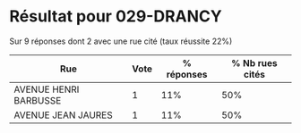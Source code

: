 # Résultat pour 029-DRANCY

Sur 9 réponses dont 2 avec une rue cité (taux réussite 22%)

| Rue | Vote | % réponses | % Nb rues cités|
|-----|------|------------|----------------|
| AVENUE HENRI BARBUSSE | 1 | 11% | 50%|
| AVENUE JEAN JAURES | 1 | 11% | 50%|
